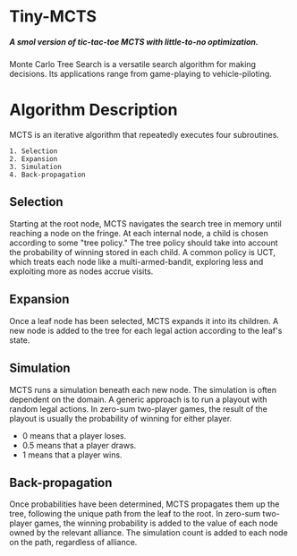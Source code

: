 # Tiny-MCTS
##### <i>A smol version of tic-tac-toe MCTS with little-to-no optimization.</i>
Monte Carlo Tree Search is a versatile search algorithm for making decisions. 
Its applications range from game-playing to vehicle-piloting.
# Algorithm Description
MCTS is an iterative algorithm that repeatedly executes four subroutines.

```
1. Selection
2. Expansion
3. Simulation
4. Back-propagation
```

## Selection
Starting at the root node, MCTS navigates the search tree in memory until reaching a node on the fringe.
At each internal node, a child is chosen according to some "tree policy." The tree policy should take into 
account the probability of winning stored in each child. A common policy is UCT, which treats each node 
like a multi-armed-bandit, exploring less and exploiting more as nodes accrue visits.

## Expansion
Once a leaf node has been selected, MCTS expands it into its children. A new node is added to the tree for
each legal action according to the leaf's state.

## Simulation
MCTS runs a simulation beneath each new node. The simulation is often dependent on the domain. A generic
approach is to run a playout with random legal actions. In zero-sum two-player games, the result of the
playout is usually the probability of winning for either player.
- 0   means that a player loses.
- 0.5 means that a player draws.
- 1   means that a player wins.

## Back-propagation
Once probabilities have been determined, MCTS propagates them up the tree, following the unique path from 
the leaf to the root. In zero-sum two-player games, the winning probability is added to the value of each
node owned by the relevant alliance. The simulation count is added to each node on the path, regardless of 
alliance.



